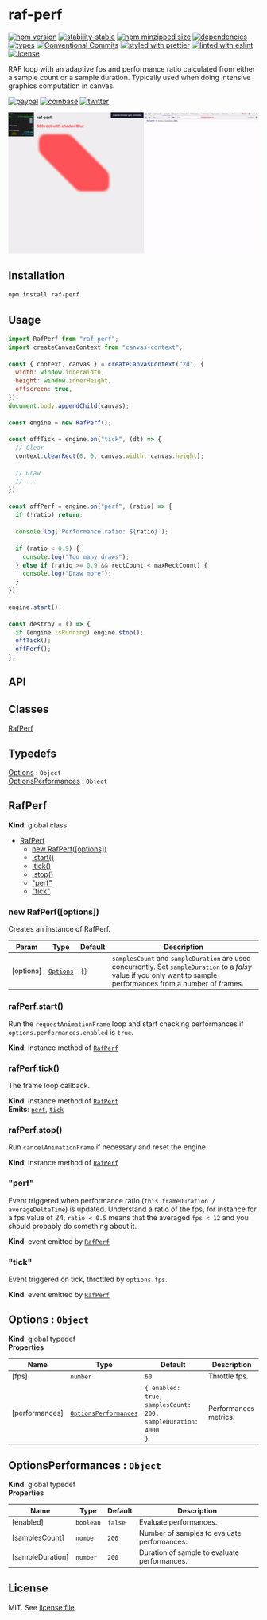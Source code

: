 # raf-perf

[![npm version](https://img.shields.io/npm/v/raf-perf)](https://www.npmjs.com/package/raf-perf)
[![stability-stable](https://img.shields.io/badge/stability-stable-green.svg)](https://www.npmjs.com/package/raf-perf)
[![npm minzipped size](https://img.shields.io/bundlephobia/minzip/raf-perf)](https://bundlephobia.com/package/raf-perf)
[![dependencies](https://img.shields.io/librariesio/release/npm/raf-perf)](https://github.com/dmnsgn/raf-perf/blob/main/package.json)
[![types](https://img.shields.io/npm/types/raf-perf)](https://github.com/microsoft/TypeScript)
[![Conventional Commits](https://img.shields.io/badge/Conventional%20Commits-1.0.0-fa6673.svg)](https://conventionalcommits.org)
[![styled with prettier](https://img.shields.io/badge/styled_with-Prettier-f8bc45.svg?logo=prettier)](https://github.com/prettier/prettier)
[![linted with eslint](https://img.shields.io/badge/linted_with-ES_Lint-4B32C3.svg?logo=eslint)](https://github.com/eslint/eslint)
[![license](https://img.shields.io/github/license/dmnsgn/raf-perf)](https://github.com/dmnsgn/raf-perf/blob/main/LICENSE.md)

RAF loop with an adaptive fps and performance ratio calculated from either a sample count or a sample duration. Typically used when doing intensive graphics computation in canvas.

[![paypal](https://img.shields.io/badge/donate-paypal-informational?logo=paypal)](https://paypal.me/dmnsgn)
[![coinbase](https://img.shields.io/badge/donate-coinbase-informational?logo=coinbase)](https://commerce.coinbase.com/checkout/56cbdf28-e323-48d8-9c98-7019e72c97f3)
[![twitter](https://img.shields.io/twitter/follow/dmnsgn?style=social)](https://twitter.com/dmnsgn)

![](https://raw.githubusercontent.com/dmnsgn/raf-perf/main/screenshot.gif)

## Installation

```bash
npm install raf-perf
```

## Usage

```js
import RafPerf from "raf-perf";
import createCanvasContext from "canvas-context";

const { context, canvas } = createCanvasContext("2d", {
  width: window.innerWidth,
  height: window.innerHeight,
  offscreen: true,
});
document.body.appendChild(canvas);

const engine = new RafPerf();

const offTick = engine.on("tick", (dt) => {
  // Clear
  context.clearRect(0, 0, canvas.width, canvas.height);

  // Draw
  // ...
});

const offPerf = engine.on("perf", (ratio) => {
  if (!ratio) return;

  console.log(`Performance ratio: ${ratio}`);

  if (ratio < 0.9) {
    console.log("Too many draws");
  } else if (ratio >= 0.9 && rectCount < maxRectCount) {
    console.log("Draw more");
  }
});

engine.start();

const destroy = () => {
  if (engine.isRunning) engine.stop();
  offTick();
  offPerf();
};
```

## API

<!-- api-start -->

## Classes

<dl>
<dt><a href="#RafPerf">RafPerf</a></dt>
<dd></dd>
</dl>

## Typedefs

<dl>
<dt><a href="#Options">Options</a> : <code>Object</code></dt>
<dd></dd>
<dt><a href="#OptionsPerformances">OptionsPerformances</a> : <code>Object</code></dt>
<dd></dd>
</dl>

<a name="RafPerf"></a>

## RafPerf

**Kind**: global class

- [RafPerf](#RafPerf)
  - [new RafPerf([options])](#new_RafPerf_new)
  - [.start()](#RafPerf+start)
  - [.tick()](#RafPerf+tick)
  - [.stop()](#RafPerf+stop)
  - ["perf"](#RafPerf+event_perf)
  - ["tick"](#RafPerf+event_tick)

<a name="new_RafPerf_new"></a>

### new RafPerf([options])

Creates an instance of RafPerf.

| Param     | Type                             | Default         | Description                                                                                                                                                         |
| --------- | -------------------------------- | --------------- | ------------------------------------------------------------------------------------------------------------------------------------------------------------------- |
| [options] | [<code>Options</code>](#Options) | <code>{}</code> | `samplesCount` and `sampleDuration` are used concurrently. Set `sampleDuration` to a _falsy_ value if you only want to sample performances from a number of frames. |

<a name="RafPerf+start"></a>

### rafPerf.start()

Run the `requestAnimationFrame` loop and start checking performances if `options.performances.enabled` is `true`.

**Kind**: instance method of [<code>RafPerf</code>](#RafPerf)  
<a name="RafPerf+tick"></a>

### rafPerf.tick()

The frame loop callback.

**Kind**: instance method of [<code>RafPerf</code>](#RafPerf)  
**Emits**: [<code>perf</code>](#RafPerf+event_perf), [<code>tick</code>](#RafPerf+event_tick)  
<a name="RafPerf+stop"></a>

### rafPerf.stop()

Run `cancelAnimationFrame` if necessary and reset the engine.

**Kind**: instance method of [<code>RafPerf</code>](#RafPerf)  
<a name="RafPerf+event_perf"></a>

### "perf"

Event triggered when performance ratio (`this.frameDuration / averageDeltaTime`) is updated. Understand a ratio of the fps, for instance for a fps value of 24, `ratio < 0.5` means that the averaged `fps < 12` and you should probably do something about it.

**Kind**: event emitted by [<code>RafPerf</code>](#RafPerf)  
<a name="RafPerf+event_tick"></a>

### "tick"

Event triggered on tick, throttled by `options.fps`.

**Kind**: event emitted by [<code>RafPerf</code>](#RafPerf)  
<a name="Options"></a>

## Options : <code>Object</code>

**Kind**: global typedef  
**Properties**

| Name           | Type                                                     | Default                                                                 | Description           |
| -------------- | -------------------------------------------------------- | ----------------------------------------------------------------------- | --------------------- |
| [fps]          | <code>number</code>                                      | <code>60</code>                                                         | Throttle fps.         |
| [performances] | [<code>OptionsPerformances</code>](#OptionsPerformances) | <code>{ enabled: true, samplesCount: 200, sampleDuration: 4000 }</code> | Performances metrics. |

<a name="OptionsPerformances"></a>

## OptionsPerformances : <code>Object</code>

**Kind**: global typedef  
**Properties**

| Name             | Type                 | Default            | Description                                  |
| ---------------- | -------------------- | ------------------ | -------------------------------------------- |
| [enabled]        | <code>boolean</code> | <code>false</code> | Evaluate performances.                       |
| [samplesCount]   | <code>number</code>  | <code>200</code>   | Number of samples to evaluate performances.  |
| [sampleDuration] | <code>number</code>  | <code>200</code>   | Duration of sample to evaluate performances. |

<!-- api-end -->

## License

MIT. See [license file](https://github.com/dmnsgn/raf-perf/blob/main/LICENSE.md).
